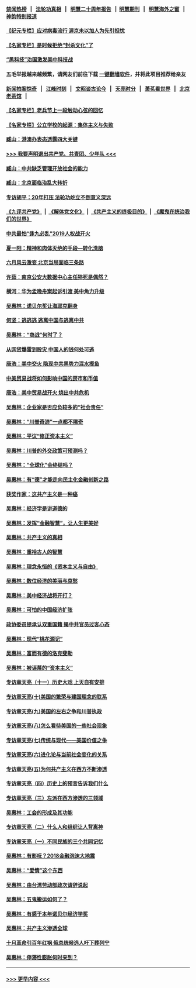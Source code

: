 #### [禁闻热榜](热点新闻.md?=0)  &nbsp;&nbsp;|&nbsp;&nbsp; [法轮功真相](https://github.com/gfw-breaker/truth/blob/master/README.md?=0) &nbsp;&nbsp;|&nbsp;&nbsp; [明慧二十周年报告](https://github.com/gfw-breaker/mh-reports/blob/master/README.md?=0) &nbsp;&nbsp;|&nbsp;&nbsp;[明慧期刊](https://github.com/gfw-breaker/mh-qikan) &nbsp;&nbsp;|&nbsp;&nbsp; [明慧海外之窗](https://github.com/gfw-breaker/mh-news/blob/master/README.md?=0) &nbsp;&nbsp;|&nbsp;&nbsp; [神韵特别报道](https://github.com/gfw-breaker/mh-news/blob/master/shenyun.md?=0)
#### [【纪元专栏】应对病毒流行 渥京未以加人为先引担忧](../pages/nsc423/n11875714.md?t=03100531) 
#### [【名家专栏】是时候拒绝“封杀文化”了](../pages/nsc423/n11814093.md?t=03100531) 
#### [“黑科技”治国激发美中科技战](../pages/nsc423/n11638056.md?t=03100531) 
#### 五毛举报越来越频繁，请网友们前往下载 [一键翻墙软件](https://github.com/gfw-breaker/ssr-accounts)，并将此项目推荐给亲友
#### [新闻拍案惊奇](https://github.com/gfw-breaker/banned-news/blob/master/pages/link4.md) &nbsp;&nbsp;|&nbsp;&nbsp; [江峰时刻](https://github.com/gfw-breaker/banned-news/blob/master/pages/link4.md) &nbsp;&nbsp;|&nbsp;&nbsp; [文昭谈古论今](https://github.com/gfw-breaker/banned-news/blob/master/pages/link4.md) &nbsp;&nbsp;|&nbsp;&nbsp; [天亮时分](https://github.com/gfw-breaker/banned-news/blob/master/pages/link4.md) &nbsp;&nbsp;|&nbsp;&nbsp; [萧茗看世界](https://github.com/gfw-breaker/banned-news/blob/master/pages/link4.md) &nbsp;&nbsp;|&nbsp;&nbsp; [北京老茶馆](https://github.com/gfw-breaker/banned-news/blob/master/pages/link4.md) &nbsp;&nbsp;|&nbsp;&nbsp; 
#### [【名家专栏】老兵节上一段触动心弦的回忆](../pages/nsc423/n11646016.md?t=03100531) 
#### [【名家专栏】公立学校的起源：集体主义与失败](../pages/nsc423/n11601833.md?t=03100531) 
#### [臧山：港澳办表态透露四大关键](../pages/nsc423/n11421628.md?t=03100531) 
#### [>>> 我要声明退出共产党、共青团、少年队 <<<](https://github.com/begood0513/goodnews/blob/master/quit/letter.md) 
#### [臧山：中共缺乏管理开放社会的能力](../pages/nsc423/n11407457.md?t=03100531) 
#### [臧山：北京面临治乱大转折](../pages/nsc423/n11406895.md?t=03100531) 
#### [专访胡平：20年打压 法轮功屹立不倒意义深远](../pages/nsc423/n11398800.md?t=03100531) 
#### [《九评共产党》](https://github.com/begood0513/9ping.md/blob/master/README.md) &nbsp;|&nbsp; [《解体党文化》](../../../../jtdwh.md/blob/master/README.md)  &nbsp;|&nbsp; [《共产主义的终极目的》](../../../../gczydzjmd.md/blob/master/README.md) &nbsp;|&nbsp; [《魔鬼在统治我们的世界》](../../../../mgztzwmdsj.md/blob/master/README.md) 
#### [中共最怕“逢九必乱”2019人权战开火](../pages/nsc423/n11385248.md?t=03100531) 
#### [夏一阳：精神和肉体灭绝的手段—转化洗脑](../pages/nsc423/n11368250.md?t=03100531) 
#### [六月风云激变 北京当局面临三条路](../pages/nsc423/n11313668.md?t=03100531) 
#### [许茹：南京公安大数据中心主任猝死是偶然？](../pages/nsc423/n11064744.md?t=03100531) 
#### [横河：华为孟晚舟案起诉引渡 美中角力升级](../pages/nsc423/n11027230.md?t=03100531) 
#### [吴惠林：诺贝尔奖让海耶克翻身](../pages/nsc423/n10890049.md?t=03100531) 
#### [何坚：逃逃逃 逃离中国与逃离中共](../pages/nsc423/n10592891.md?t=03100531) 
#### [吴惠林：“商战”何时了？](../pages/nsc423/n10573558.md?t=03100531) 
#### [从网贷爆雷到股灾 中国人的钱何处可逃](../pages/nsc423/n10572800.md?t=03100531) 
#### [唐浩：美中交火 隐现中共黑势力混水摸鱼](../pages/nsc423/n10544040.md?t=03100531) 
#### [中美贸易战将如何影响中国的房市和币值](../pages/nsc423/n10543697.md?t=03100531) 
#### [唐浩：美中贸易战开火 烧出中共危机](../pages/nsc423/n10540126.md?t=03100531) 
#### [吴惠林：企业家是否应负较多的“社会责任”](../pages/nsc423/n10535022.md?t=03100531) 
#### [吴惠林：“川普奇迹”一点都不稀奇](../pages/nsc423/n10512808.md?t=03100531) 
#### [吴惠林：平议“修正资本主义”](../pages/nsc423/n10495724.md?t=03100531) 
#### [吴惠林：川普的外交政策可预测吗？](../pages/nsc423/n10462387.md?t=03100531) 
#### [吴惠林：“全球化”会终结吗？](../pages/nsc423/n10452838.md?t=03100531) 
#### [吴惠林：有“德”才能走向民主化金融创新之路](../pages/nsc423/n10432292.md?t=03100531) 
#### [获奖作家：这共产主义是一种癌](../pages/nsc423/n10431541.md?t=03100531) 
#### [吴惠林：经济学是讲道德的](../pages/nsc423/n10398014.md?t=03100531) 
#### [吴惠林：发挥“金融智慧”，让人生更美好](../pages/nsc423/n10375019.md?t=03100531) 
#### [吴惠林：共产主义的真相](../pages/nsc423/n10351394.md?t=03100531) 
#### [吴惠林：重拾古人的智慧](../pages/nsc423/n10337691.md?t=03100531) 
#### [吴惠林：理念永恒的《资本主义与自由》](../pages/nsc423/n10316274.md?t=03100531) 
#### [吴惠林：数位经济的美丽与哀愁](../pages/nsc423/n10292946.md?t=03100531) 
#### [吴惠林：美中经济战将开打？](../pages/nsc423/n10258825.md?t=03100531) 
#### [吴惠林：可怕的中国经济扩张](../pages/nsc423/n10219147.md?t=03100531) 
#### [政协委员提承认双重国籍 揭中共官员过客心态](../pages/nsc423/n10208809.md?t=03100531) 
#### [吴惠林：现代“桃花源记”](../pages/nsc423/n10185234.md?t=03100531) 
#### [吴惠林：富而有德的洛克斐勒](../pages/nsc423/n10142264.md?t=03100531) 
#### [吴惠林：被诬蔑的“资本主义”](../pages/nsc423/n10124816.md?t=03100531) 
#### [专访章天亮（十一）历史大戏 上天自有安排](../pages/nsc423/n10094905.md?t=03100531) 
#### [专访章天亮(十)美国的繁荣与建国理念的联系](../pages/nsc423/n10094899.md?t=03100531) 
#### [专访章天亮(九)美国的左右之争和川普执政](../pages/nsc423/n10094889.md?t=03100531) 
#### [专访章天亮(八)怎么看待美国的一些社会现象](../pages/nsc423/n10094857.md?t=03100531) 
#### [专访章天亮(七)传统与现代——美国价值之争](../pages/nsc423/n10093140.md?t=03100531) 
#### [专访章天亮(六)进化论与当前社会变化的关系](../pages/nsc423/n10092036.md?t=03100531) 
#### [专访章天亮(五)为何共产主义在西方不断渗透](../pages/nsc423/n10083620.md?t=03100531) 
#### [专访章天亮（四）历史上的预言告诉我们什么](../pages/nsc423/n10083606.md?t=03100531) 
#### [专访章天亮（三）左派在西方渗透的三领域](../pages/nsc423/n10081115.md?t=03100531) 
#### [吴惠林：工会的形成及其功能](../pages/nsc423/n10080633.md?t=03100531) 
#### [专访章天亮（二）什么人和组织让人背离神](../pages/nsc423/n10076637.md?t=03100531) 
#### [专访章天亮（一）不同民族的三个共同记忆](../pages/nsc423/n10074188.md?t=03100531) 
#### [吴惠林：有影呒？2018金融泡沫大地震](../pages/nsc423/n10040534.md?t=03100531) 
#### [吴惠林：“爱情”这个东西](../pages/nsc423/n10019423.md?t=03100531) 
#### [吴惠林：由台湾劳动部政次请辞说起](../pages/nsc423/n9979679.md?t=03100531) 
#### [吴惠林：五鬼搬运如何了？](../pages/nsc423/n9925338.md?t=03100531) 
#### [吴惠林：有感于本年诺贝尔经济学奖](../pages/nsc423/n9871883.md?t=03100531) 
#### [吴惠林：共产主义渗透全球](../pages/nsc423/n9812748.md?t=03100531) 
#### [十月革命引百年红祸 俄总统候选人吁下葬列宁](../pages/nsc423/n9810182.md?t=03100531) 
#### [吴惠林：停滞性膨胀何时来到？](../pages/nsc423/n9764136.md?t=03100531) 

----
#### [ >>> 更早内容 <<< ](../indexes/nsc423-earlier.md)

